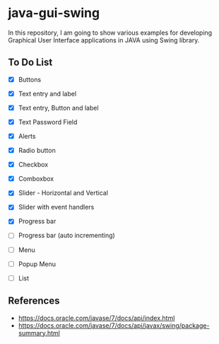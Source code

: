 # java-gui-swing

In this repository, I am going to show various examples for developing Graphical User Interface applications in JAVA using Swing library.

## To Do List

- [x] Buttons
- [x] Text entry and label
- [x] Text entry, Button and label
- [x] Text Password Field
- [x] Alerts
- [x] Radio button
- [x] Checkbox
- [x] Comboxbox
- [x] Slider - Horizontal and Vertical
- [x] Slider with event handlers
- [x] Progress bar
- [ ] Progress bar (auto incrementing)
- [ ] Menu
- [ ] Popup Menu

- [ ] List

## References
- https://docs.oracle.com/javase/7/docs/api/index.html
- https://docs.oracle.com/javase/7/docs/api/javax/swing/package-summary.html

